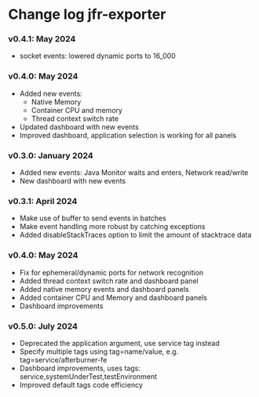 # Change log jfr-exporter

### v0.4.1: May 2024
* socket events: lowered dynamic ports to 16_000 

### v0.4.0: May 2024
* Added new events:
    * Native Memory
    * Container CPU and memory
    * Thread context switch rate
* Updated dashboard with new events
* Improved dashboard, application selection is working for all panels

### v0.3.0: January 2024
* Added new events: Java Monitor waits and enters, Network read/write
* New dashboard with new events

### v0.3.1: April 2024
* Make use of buffer to send events in batches
* Make event handling more robust by catching exceptions
* Added disableStackTraces option to limit the amount of stacktrace data

### v0.4.0: May 2024
* Fix for ephemeral/dynamic ports for network recognition
* Added thread context switch rate and dashboard panel
* Added native memory events and dashboard panels
* Added container CPU and Memory and dashboard panels
* Dashboard improvements

### v0.5.0: July 2024
* Deprecated the application argument, use service tag instead
* Specify multiple tags using tag=name/value, e.g. tag=service/afterburner-fe
* Dashboard improvements, uses tags: service,systemUnderTest,testEnvironment
* Improved default tags code efficiency